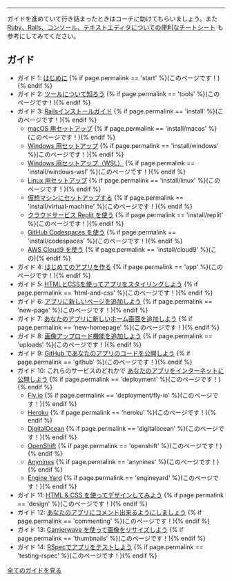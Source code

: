 <hr>

ガイドを進めていて行き詰まったときはコーチに助けてもらいましょう。また [Ruby、Rails、コンソール、テキストエディタについての便利なチートシート](https://www.pragtob.info/rails-beginner-cheatsheet/) も参考にしてみてください。

## ガイド

* ガイド 1: [はじめに](/start) {% if page.permalink == 'start' %}(このページです！){% endif %}
* ガイド 2: [ツールについて知ろう](/tools) {% if page.permalink == 'tools' %}(このページです！){% endif %}
* ガイド 3: [Railsインストールガイド](/install) {% if page.permalink == 'install' %}(このページです！){% endif %}
  - [macOS 用セットアップ](/install/macos) {% if page.permalink == 'install/macos' %}(このページです！){% endif %}
  - [Windows 用セットアップ](/install/windows) {% if page.permalink == 'install/windows' %}(このページです！){% endif %}
  - [Windows 用セットアップ（WSL）](/install/windows-wsl) {% if page.permalink == 'install/windows-wsl' %}(このページです！){% endif %}
  - [Linux 用セットアップ](/install/linux) {% if page.permalink == 'install/linux' %}(このページです！){% endif %}
  - [仮想マシンにセットアップする](/install/virtual-machine) {% if page.permalink == 'install/virtual-machine' %}(このページです！){% endif %}
  - [クラウドサービス Replit を使う](/install/replit) {% if page.permalink == 'install/replit' %}(このページです！){% endif %}
  - [GitHub Codespaces を使う](/install/codespaces) {% if page.permalink == 'install/codespaces' %}(このページです！){% endif %}
  - [AWS Cloud9 を使う](/install/cloud9) {% if page.permalink == 'install/cloud9' %}(この){% endif %}
* ガイド 4: [はじめてのアプリを作る](/app) {% if page.permalink == 'app' %}(このページです！){% endif %}
* ガイド 5: [HTMLとCSSを使ってアプリをスタイリングしよう](/html-and-css) {% if page.permalink == 'html-and-css' %}(このページです！){% endif %}
* ガイド 6: [アプリに新しいページを追加しよう](/new-page) {% if page.permalink == 'new-page' %}(このページです！){% endif %}
* ガイド 7: [あなたのアプリに新しいホーム画面を追加しよう](/new-homepage) {% if page.permalink == 'new-homepage' %}(このページです！){% endif %}
* ガイド 8: [画像アップロード機能を追加しよう](/uploads) {% if page.permalink == 'uploads' %}(このページです！){% endif %}
* ガイド 9: [GitHub であなたのアプリのコードを公開しよう](/github) {% if page.permalink == 'github' %}(このページです！){% endif %}
* ガイド 10: これらのサービスのどれかで [あなたのアプリをインターネットに公開しよう](/deployment) {% if page.permalink == 'deployment' %}(このページです！){% endif %}
  - [Fly.io](/deployment/fly-io) {% if page.permalink == 'deployment/fly-io' %}(このページです！){% endif %}
  - [Heroku](/heroku) {% if page.permalink == 'heroku' %}(このページです！){% endif %}
  - [DigitalOcean](/digitalocean) {% if page.permalink == 'digitalocean' %}(このページです！){% endif %}
  - [OpenShift](/openshift) {% if page.permalink == 'openshift' %}(このページです！){% endif %}
  - [Anynines](/anynines) {% if page.permalink == 'anynines' %}(このページです！){% endif %}
  - [Engine Yard](/engineyard) {% if page.permalink == 'engineyard' %}(このページです！){% endif %}
* ガイド 11: [HTML & CSS を使ってデザインしてみよう](/design) {% if page.permalink == 'design' %}(このページです！){% endif %}
* ガイド 12: [あなたのアプリにコメント出来るようにしましょう](/commenting) {% if page.permalink == 'commenting' %}(このページです！){% endif %}
* ガイド 13: [Carrierwave を使って画像をリサイズしよう](/thumbnails) {% if page.permalink == 'thumbnails' %}(このページです！){% endif %}
* ガイド 14: [RSpecでアプリをテストしよう](/testing-rspec) {% if page.permalink == 'testing-rspec' %}(このページです！){% endif %}

[全てのガイドを見る](/)
